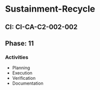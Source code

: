 # Sustainment-Recycle

## CI: CI-CA-C2-002-002
## Phase: 11

### Activities
- Planning
- Execution
- Verification
- Documentation
